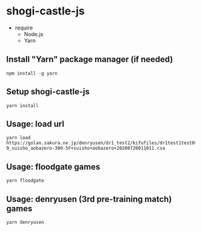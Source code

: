 # shogi-castle-js

- require
  - Node.js
  - Yarn

## Install "Yarn" package manager (if needed)

```
npm install -g yarn
```

## Setup shogi-castle-js

```
yarn install
```

## Usage: load url

```
yarn load https://golan.sakura.ne.jp/denryusen/dr1_test2/kifufiles/dr1test1test0+tu-9_suisho_aobazero-300-5F+suisho+aobazero+20200720011011.csa
```

## Usage: floodgate games

```
yarn floodgate
```

## Usage: denryusen (3rd pre-training match) games

```
yarn denryusen
```
